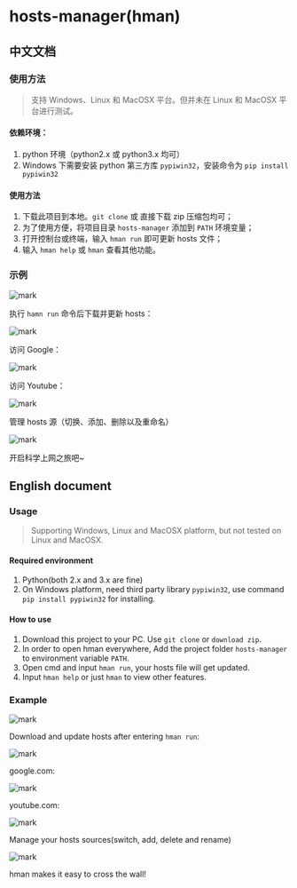 # hosts-manager(hman)

## 中文文档

### 使用方法

> 支持 Windows、Linux 和 MacOSX 平台。但并未在 Linux 和 MacOSX 平台进行测试。

#### 依赖环境：

1. python 环境（python2.x 或 python3.x 均可）
2. Windows 下需要安装 python 第三方库 `pypiwin32`，安装命令为 `pip install pypiwin32`

#### 使用方法

1. 下载此项目到本地。`git clone` 或 直接下载 zip 压缩包均可；
2. 为了使用方便，将项目目录 `hosts-manager` 添加到 `PATH` 环境变量；
3. 打开控制台或终端，输入 `hman run` 即可更新 hosts 文件；
4. 输入 `hman help` 或 `hman` 查看其他功能。

### 示例

![mark](http://os09d5k4j.bkt.clouddn.com/image/170905/ajG0bEBLG1.png?imageslim)

执行 `hamn run` 命令后下载并更新 hosts：

![mark](http://os09d5k4j.bkt.clouddn.com/image/170904/H52l5FJb7b.png?imageslim)

访问 Google：

![mark](http://os09d5k4j.bkt.clouddn.com/image/170905/4G5m5cG0CD.png?imageslim)

访问 Youtube：

![mark](http://os09d5k4j.bkt.clouddn.com/image/170905/l90b5kkcFD.png?imageslim)

管理 hosts 源（切换、添加、删除以及重命名）

![mark](http://os09d5k4j.bkt.clouddn.com/image/170905/idLbAc1Kce.png?imageslim)

开启科学上网之旅吧~

## English document

### Usage

> Supporting Windows, Linux and MacOSX platform, but not tested on Linux and MacOSX.

#### Required environment

1. Python(both 2.x and 3.x are fine)
2. On Windows platform, need third party library `pypiwin32`, use command `pip install pypiwin32` for installing.

#### How to use

1. Download this project to your PC. Use `git clone` or `download zip`.
2. In order to open hman everywhere, Add the project folder `hosts-manager` to environment variable `PATH`.
3. Open cmd and input `hman run`, your hosts file will get updated.
4. Input `hman help` or just `hman` to view other features.

### Example

![mark](http://os09d5k4j.bkt.clouddn.com/image/170905/ajG0bEBLG1.png?imageslim)

Download and update hosts after entering `hman run`:

![mark](http://os09d5k4j.bkt.clouddn.com/image/170904/H52l5FJb7b.png?imageslim)

google.com: 

![mark](http://os09d5k4j.bkt.clouddn.com/image/170905/4G5m5cG0CD.png?imageslim)

youtube.com:

![mark](http://os09d5k4j.bkt.clouddn.com/image/170905/l90b5kkcFD.png?imageslim)

Manage your hosts sources(switch, add, delete and rename)

![mark](http://os09d5k4j.bkt.clouddn.com/image/170905/idLbAc1Kce.png?imageslim)

hman makes it easy to cross the wall!
